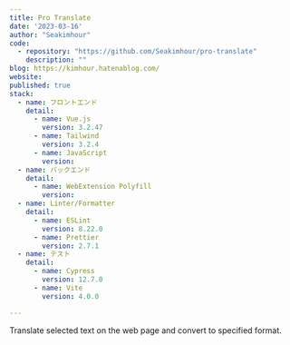 ```yaml
---
title: Pro Translate 
date: '2023-03-16'
author: "Seakimhour"
code: 
  - repository: "https://github.com/Seakimhour/pro-translate"
    description: ""
blog: https://kimhour.hatenablog.com/
website:
published: true
stack:
  - name: フロントエンド
    detail:
      - name: Vue.js
        version: 3.2.47
      - name: Tailwind
        version: 3.2.4
      - name: JavaScript
        version: 
  - name: バックエンド
    detail:
      - name: WebExtension Polyfill
        version: 
  - name: Linter/Formatter
    detail:
      - name: ESLint
        version: 8.22.0
      - name: Prettier
        version: 2.7.1
  - name: テスト
    detail:
      - name: Cypress
        version: 12.7.0
      - name: Vite
        version: 4.0.0

---
```

Translate selected text on the web page and convert to specified format.
